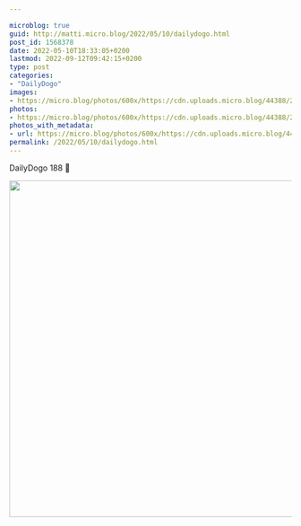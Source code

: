```yaml
---

microblog: true
guid: http://matti.micro.blog/2022/05/10/dailydogo.html
post_id: 1568378
date: 2022-05-10T18:33:05+0200
lastmod: 2022-09-12T09:42:15+0200
type: post
categories:
- "DailyDogo"
images:
- https://micro.blog/photos/600x/https://cdn.uploads.micro.blog/44388/2022/44268b6b3f.jpg
photos:
- https://micro.blog/photos/600x/https://cdn.uploads.micro.blog/44388/2022/44268b6b3f.jpg
photos_with_metadata:
- url: https://micro.blog/photos/600x/https://cdn.uploads.micro.blog/44388/2022/44268b6b3f.jpg
permalink: /2022/05/10/dailydogo.html
---
```

DailyDogo 188 🐶

<img src="https://micro.blog/photos/600x/https://blog.martin-haehnel.de/uploads/2022/44268b6b3f.jpg" width="600" height="600" alt="" />
